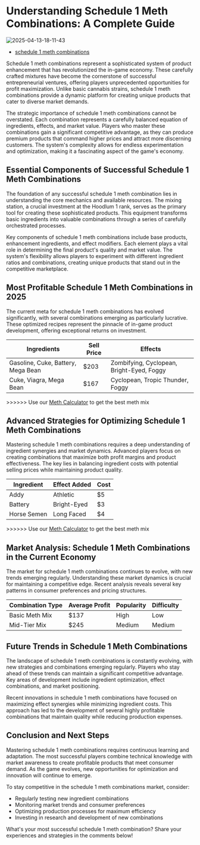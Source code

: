 # Understanding Schedule 1 Meth Combinations: A Complete Guide

![2025-04-13-18-11-43](https://github.com/user-attachments/assets/8963f634-766b-4ff7-ab05-d35edea4fcee)


- [schedule 1 meth combinations](https://schedule1calculator.org/blog/schedule-1-meth-combinations)

Schedule 1 meth combinations represent a sophisticated system of product enhancement that has revolutionized the in-game economy. These carefully crafted mixtures have become the cornerstone of successful entrepreneurial ventures, offering players unprecedented opportunities for profit maximization. Unlike basic cannabis strains, schedule 1 meth combinations provide a dynamic platform for creating unique products that cater to diverse market demands.

The strategic importance of schedule 1 meth combinations cannot be overstated. Each combination represents a carefully balanced equation of ingredients, effects, and market value. Players who master these combinations gain a significant competitive advantage, as they can produce premium products that command higher prices and attract more discerning customers. The system's complexity allows for endless experimentation and optimization, making it a fascinating aspect of the game's economy.

## Essential Components of Successful Schedule 1 Meth Combinations

The foundation of any successful schedule 1 meth combination lies in understanding the core mechanics and available resources. The mixing station, a crucial investment at the Hoodlum 1 rank, serves as the primary tool for creating these sophisticated products. This equipment transforms basic ingredients into valuable combinations through a series of carefully orchestrated processes.

Key components of schedule 1 meth combinations include base products, enhancement ingredients, and effect modifiers. Each element plays a vital role in determining the final product's quality and market value. The system's flexibility allows players to experiment with different ingredient ratios and combinations, creating unique products that stand out in the competitive marketplace.

## Most Profitable Schedule 1 Meth Combinations in 2025

The current meta for schedule 1 meth combinations has evolved significantly, with several combinations emerging as particularly lucrative. These optimized recipes represent the pinnacle of in-game product development, offering exceptional returns on investment.

| **Ingredients** | **Sell Price** | **Effects** |
|----------------|---------------|-------------|
| Gasoline, Cuke, Battery, Mega Bean | $203 | Zombifying, Cyclopean, Bright-Eyed, Foggy |
| Cuke, Viagra, Mega Bean | $167 | Cyclopean, Tropic Thunder, Foggy |

&gt;&gt;&gt;&gt;&gt;&gt; Use our [Meth Calculator](/mixing-calculator) to get the best meth mix

## Advanced Strategies for Optimizing Schedule 1 Meth Combinations

Mastering schedule 1 meth combinations requires a deep understanding of ingredient synergies and market dynamics. Advanced players focus on creating combinations that maximize both profit margins and product effectiveness. The key lies in balancing ingredient costs with potential selling prices while maintaining product quality.

| **Ingredient** | **Effect Added** | **Cost** |
|----------------|-----------------|----------|
| Addy | Athletic | $5 |
| Battery | Bright-Eyed | $3 |
| Horse Semen | Long Faced | $4 |

&gt;&gt;&gt;&gt;&gt;&gt; Use our [Meth Calculator](/mixing-calculator) to get the best meth mix

## Market Analysis: Schedule 1 Meth Combinations in the Current Economy

The market for schedule 1 meth combinations continues to evolve, with new trends emerging regularly. Understanding these market dynamics is crucial for maintaining a competitive edge. Recent analysis reveals several key patterns in consumer preferences and pricing structures.

| **Combination Type** | **Average Profit** | **Popularity** | **Difficulty** |
|---------------------|-------------------|---------------|----------------|
| Basic Meth Mix | $137 | High | Low |
| Mid-Tier Mix | $245 | Medium | Medium |

## Future Trends in Schedule 1 Meth Combinations

The landscape of schedule 1 meth combinations is constantly evolving, with new strategies and combinations emerging regularly. Players who stay ahead of these trends can maintain a significant competitive advantage. Key areas of development include ingredient optimization, effect combinations, and market positioning.

Recent innovations in schedule 1 meth combinations have focused on maximizing effect synergies while minimizing ingredient costs. This approach has led to the development of several highly profitable combinations that maintain quality while reducing production expenses.

## Conclusion and Next Steps

Mastering schedule 1 meth combinations requires continuous learning and adaptation. The most successful players combine technical knowledge with market awareness to create profitable products that meet consumer demand. As the game evolves, new opportunities for optimization and innovation will continue to emerge.

To stay competitive in the schedule 1 meth combinations market, consider:
- Regularly testing new ingredient combinations
- Monitoring market trends and consumer preferences
- Optimizing production processes for maximum efficiency
- Investing in research and development of new combinations

What's your most successful schedule 1 meth combination? Share your experiences and strategies in the comments below!
